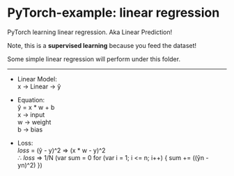 # PyTorch-example: linear regression
PyTorch learning linear regression. Aka Linear Prediction!

Note, this is a <b>supervised learning</b> because you feed the dataset!

Some simple linear regression will perform under this folder.

---
* Linear Model:<br>
x -> Linear -> ŷ

* Equation:<br>
    ŷ = x * w + b<br>
    x -> input<br>
    w -> weight<br>
    b -> bias<br>

* Loss:<br>
<i>loss</i> = (ŷ - y)^2 => (x * w - y)^2 <br>
∴ <i>loss</i> => 1/N (var sum = 0
for (var i = 1; i <= n; i++) {
  sum += ((ŷn - yn)^2)
})

